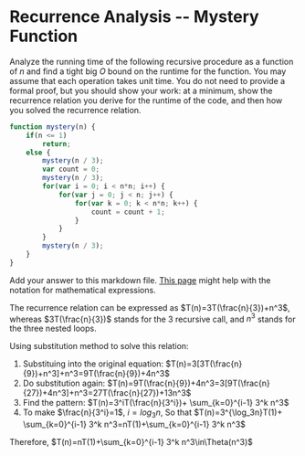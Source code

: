 # Recurrence Analysis -- Mystery Function

Analyze the running time of the following recursive procedure as a function of
$n$ and find a tight big $O$ bound on the runtime for the function. You may
assume that each operation takes unit time. You do not need to provide a formal
proof, but you should show your work: at a minimum, show the recurrence relation
you derive for the runtime of the code, and then how you solved the recurrence
relation.

```javascript
function mystery(n) {
    if(n <= 1)
        return;
    else {
        mystery(n / 3);
        var count = 0;
        mystery(n / 3);
        for(var i = 0; i < n*n; i++) {
            for(var j = 0; j < n; j++) {
                for(var k = 0; k < n*n; k++) {
                    count = count + 1;
                }
            }
        }
        mystery(n / 3);
    }
}
```

Add your answer to this markdown file. [This
page](https://docs.github.com/en/get-started/writing-on-github/working-with-advanced-formatting/writing-mathematical-expressions)
might help with the notation for mathematical expressions.

The recurrence relation can be expressed as $T(n)=3T(\frac{n}{3})+n^3$, whereas $3T(\frac{n}{3})$ stands for the 3 recursive call, and $n^3$ stands for the three nested loops.

Using substitution method to solve this relation:
1. Substituing into the original equation: $T(n)=3[3T(\frac{n}{9})+n^3]+n^3=9T(\frac{n}{9})+4n^3$
2. Do substitution again: $T(n)=9T(\frac{n}{9})+4n^3=3[9T(\frac{n}{27})+4n^3]+n^3=27T(\frac{n}{27})+13n^3$
3. Find the pattern: $T(n)=3^iT(\frac{n}{3^i})+ \sum_{k=0}^{i-1} 3^k n^3$
4. To make $\frac{n}{3^i}=1$, $i=log_3n$, So that $T(n)=3^{\log_3n}T(1)+ \sum_{k=0}^{i-1} 3^k n^3=nT(1)+\sum_{k=0}^{i-1} 3^k n^3$

Therefore, $T(n)=nT(1)+\sum_{k=0}^{i-1} 3^k n^3\in\Theta(n^3)$
